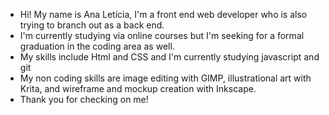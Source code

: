 - Hi! My name is Ana Letícia, I'm a front end web developer who is also trying to branch out as a back end.
- I'm currently studying via online courses but I'm seeking for a formal graduation in the coding area as well.
- My skills include Html and CSS and I'm currently studying javascript and git
- My non coding skills are image editing with GIMP, illustrational art with Krita, and wireframe and mockup creation with Inkscape.
- Thank you for checking on me!

<!---
Leticia-MG/Leticia-MG is a ✨ special ✨ repository because its `README.md` (this file) appears on your GitHub profile.
You can click the Preview link to take a look at your changes.
--->
